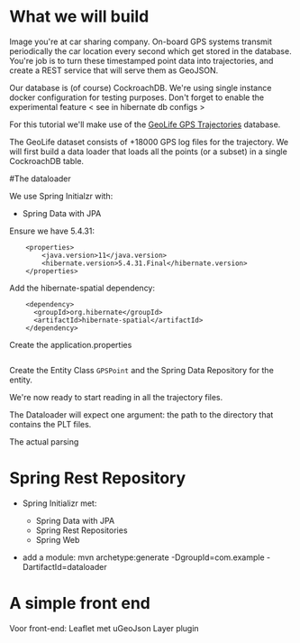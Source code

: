 # What we will build

Image you're at car sharing company. On-board GPS systems transmit periodically the car location every second which get 
stored in the database. You're job is to turn these timestamped point data into trajectories, and create a REST service that
will serve them as GeoJSON.

Our database is (of course) CockroachDB. We're using single instance docker configuration for testing purposes. Don't forget to enable the experimental feature
 < see in hibernate db configs >

For this tutorial we'll make use of the [GeoLife GPS Trajectories](https://research.microsoft.com/en-us/downloads/b16d359d-d164-469e-9fd4-daa38f2b2e13/)
database.

The GeoLife dataset consists of +18000 GPS log files for the trajectory. We will first build a data loader that loads
all the points (or a subset) in a single CockroachDB table.

#The dataloader

We use Spring Initialzr with:
- Spring Data with JPA


Ensure we have 5.4.31:
```
	<properties>
    	<java.version>11</java.version>
    	<hibernate.version>5.4.31.Final</hibernate.version>
  	</properties>
```

Add the hibernate-spatial dependency:

```
	<dependency>
      <groupId>org.hibernate</groupId>
      <artifactId>hibernate-spatial</artifactId>
    </dependency>

```

Create the application.properties

```
```

Create the Entity Class `GPSPoint` and the Spring Data Repository for the entity.

We're now ready to start reading in all the trajectory files.

The Dataloader will expect one argument: the path to the directory that contains the PLT files.

The actual parsing 


# Spring Rest Repository 

- Spring Initializr met:
    - Spring Data with JPA
    - Spring Rest Repositories
    - Spring Web

- add a module:
mvn archetype:generate -DgroupId=com.example -DartifactId=dataloader

# A simple front end  
Voor front-end: Leaflet met uGeoJson Layer plugin



